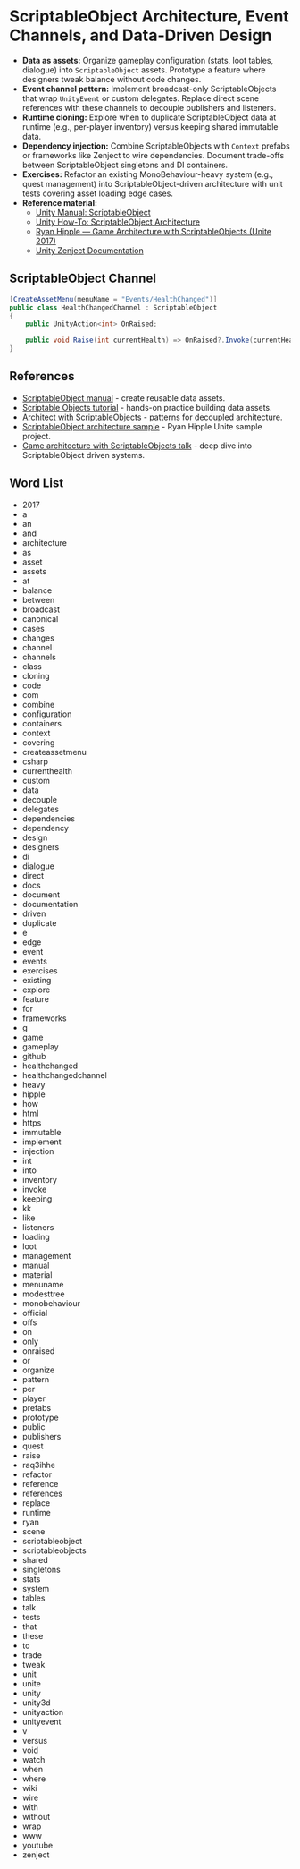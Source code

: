 # ScriptableObject Architecture, Event Channels, and Data-Driven Design
- **Data as assets:** Organize gameplay configuration (stats, loot tables, dialogue) into `ScriptableObject` assets. Prototype a feature where designers tweak balance without code changes.
- **Event channel pattern:** Implement broadcast-only ScriptableObjects that wrap `UnityEvent` or custom delegates. Replace direct scene references with these channels to decouple publishers and listeners.
- **Runtime cloning:** Explore when to duplicate ScriptableObject data at runtime (e.g., per-player inventory) versus keeping shared immutable data.
- **Dependency injection:** Combine ScriptableObjects with `Context` prefabs or frameworks like Zenject to wire dependencies. Document trade-offs between ScriptableObject singletons and DI containers.
- **Exercises:** Refactor an existing MonoBehaviour-heavy system (e.g., quest management) into ScriptableObject-driven architecture with unit tests covering asset loading edge cases.
- **Reference material:**
  - [Unity Manual: ScriptableObject](https://docs.unity3d.com/Manual/class-ScriptableObject.html)
  - [Unity How-To: ScriptableObject Architecture](https://unity.com/how-to/scriptableobject)
  - [Ryan Hipple — Game Architecture with ScriptableObjects (Unite 2017)](https://www.youtube.com/watch?v=raQ3iHhE_Kk)
  - [Unity Zenject Documentation](https://github.com/modesttree/Zenject/wiki)

## ScriptableObject Channel
```csharp
[CreateAssetMenu(menuName = "Events/HealthChanged")]
public class HealthChangedChannel : ScriptableObject
{
    public UnityAction<int> OnRaised;

    public void Raise(int currentHealth) => OnRaised?.Invoke(currentHealth);
}
```






## References
- [ScriptableObject manual](https://docs.unity3d.com/Manual/class-ScriptableObject.html) - create reusable data assets.
- [Scriptable Objects tutorial](https://learn.unity.com/tutorial/scriptable-objects) - hands-on practice building data assets.
- [Architect with ScriptableObjects](https://unity.com/how-to/architect-with-scriptable-objects) - patterns for decoupled architecture.
- [ScriptableObject architecture sample](https://github.com/roboryantron/Unite2017) - Ryan Hipple Unite sample project.
- [Game architecture with ScriptableObjects talk](https://www.youtube.com/watch?v=raQ3iHhE_Kk) - deep dive into ScriptableObject driven systems.
## Word List
- 2017
- a
- an
- and
- architecture
- as
- asset
- assets
- at
- balance
- between
- broadcast
- canonical
- cases
- changes
- channel
- channels
- class
- cloning
- code
- com
- combine
- configuration
- containers
- context
- covering
- createassetmenu
- csharp
- currenthealth
- custom
- data
- decouple
- delegates
- dependencies
- dependency
- design
- designers
- di
- dialogue
- direct
- docs
- document
- documentation
- driven
- duplicate
- e
- edge
- event
- events
- exercises
- existing
- explore
- feature
- for
- frameworks
- g
- game
- gameplay
- github
- healthchanged
- healthchangedchannel
- heavy
- hipple
- how
- html
- https
- immutable
- implement
- injection
- int
- into
- inventory
- invoke
- keeping
- kk
- like
- listeners
- loading
- loot
- management
- manual
- material
- menuname
- modesttree
- monobehaviour
- official
- offs
- on
- only
- onraised
- or
- organize
- pattern
- per
- player
- prefabs
- prototype
- public
- publishers
- quest
- raise
- raq3ihhe
- refactor
- reference
- references
- replace
- runtime
- ryan
- scene
- scriptableobject
- scriptableobjects
- shared
- singletons
- stats
- system
- tables
- talk
- tests
- that
- these
- to
- trade
- tweak
- unit
- unite
- unity
- unity3d
- unityaction
- unityevent
- v
- versus
- void
- watch
- when
- where
- wiki
- wire
- with
- without
- wrap
- www
- youtube
- zenject
